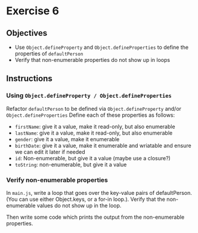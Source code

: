 # Exercise 6

## Objectives
* Use `Object.defineProperty` and `Object.defineProperties` to define the properties
of `defaultPerson`
* Verify that non-enumerable properties do not show up in loops

## Instructions

### Using `Object.defineProperty / Object.defineProperties`

Refactor `defaultPerson` to be defined via `Object.defineProperty` and/or `Object.defineProperties`
Define each of these properties as follows:
* `firstName`: give it a value, make it read-only, but also enumerable
* `lastName`: give it a value, make it read-only, but also enumerable
* `gender`: give it a value, make it enumerable
* `birthDate`: give it a value, make it enumerable and wriatable and ensure we can
  edit it later if needed
* `id`: Non-enumerable, but give it a value (maybe use a closure?)
* `toString`: non-enumerable, but give it a value

### Verify non-enumerable properties

In `main.js`, write a loop that goes over the key-value pairs of defaultPerson. 
(You can use either Object.keys, or a for-in loop.). Verify that the non-enumerable
values do not show up in the loop. 

Then write some code which prints the output from the non-enumerable properties.
